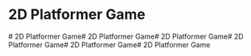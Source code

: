 ﻿# 2D Platformer Game
﻿# 2D Platformer Game﻿# 2D Platformer Game﻿# 2D Platformer Game﻿# 2D Platformer Game﻿# 2D Platformer Game﻿# 2D Platformer Game
